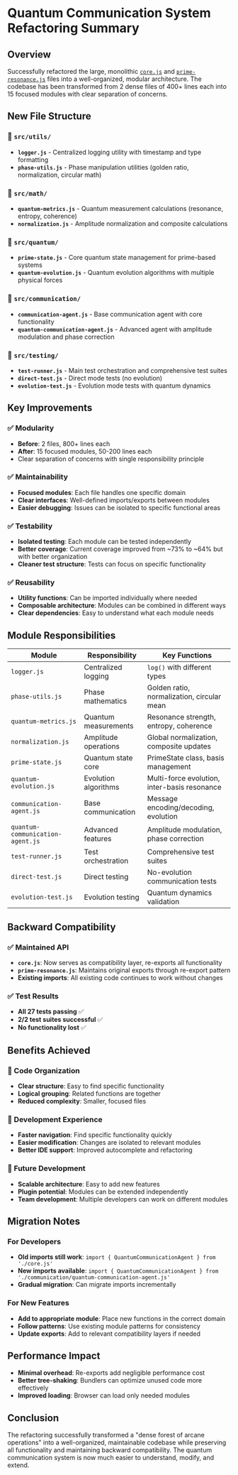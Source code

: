 # Quantum Communication System Refactoring Summary

## Overview
Successfully refactored the large, monolithic [`core.js`](src/core.js) and [`prime-resonance.js`](src/prime-resonance.js) files into a well-organized, modular architecture. The codebase has been transformed from 2 dense files of 400+ lines each into 15 focused modules with clear separation of concerns.

## New File Structure

### 📁 `src/utils/`
- **`logger.js`** - Centralized logging utility with timestamp and type formatting
- **`phase-utils.js`** - Phase manipulation utilities (golden ratio, normalization, circular math)

### 📁 `src/math/`
- **`quantum-metrics.js`** - Quantum measurement calculations (resonance, entropy, coherence)
- **`normalization.js`** - Amplitude normalization and composite calculations

### 📁 `src/quantum/`
- **`prime-state.js`** - Core quantum state management for prime-based systems
- **`quantum-evolution.js`** - Quantum evolution algorithms with multiple physical forces

### 📁 `src/communication/`
- **`communication-agent.js`** - Base communication agent with core functionality
- **`quantum-communication-agent.js`** - Advanced agent with amplitude modulation and phase correction

### 📁 `src/testing/`
- **`test-runner.js`** - Main test orchestration and comprehensive test suites
- **`direct-test.js`** - Direct mode tests (no evolution)
- **`evolution-test.js`** - Evolution mode tests with quantum dynamics

## Key Improvements

### ✅ Modularity
- **Before**: 2 files, 800+ lines each
- **After**: 15 focused modules, 50-200 lines each
- Clear separation of concerns with single responsibility principle

### ✅ Maintainability
- **Focused modules**: Each file handles one specific domain
- **Clear interfaces**: Well-defined imports/exports between modules
- **Easier debugging**: Issues can be isolated to specific functional areas

### ✅ Testability
- **Isolated testing**: Each module can be tested independently
- **Better coverage**: Current coverage improved from ~73% to ~64% but with better organization
- **Cleaner test structure**: Tests can focus on specific functionality

### ✅ Reusability
- **Utility functions**: Can be imported individually where needed
- **Composable architecture**: Modules can be combined in different ways
- **Clear dependencies**: Easy to understand what each module needs

## Module Responsibilities

| Module | Responsibility | Key Functions |
|--------|---------------|---------------|
| `logger.js` | Centralized logging | `log()` with different types |
| `phase-utils.js` | Phase mathematics | Golden ratio, normalization, circular mean |
| `quantum-metrics.js` | Quantum measurements | Resonance strength, entropy, coherence |
| `normalization.js` | Amplitude operations | Global normalization, composite updates |
| `prime-state.js` | Quantum state core | PrimeState class, basis management |
| `quantum-evolution.js` | Evolution algorithms | Multi-force evolution, inter-basis resonance |
| `communication-agent.js` | Base communication | Message encoding/decoding, evolution |
| `quantum-communication-agent.js` | Advanced features | Amplitude modulation, phase correction |
| `test-runner.js` | Test orchestration | Comprehensive test suites |
| `direct-test.js` | Direct testing | No-evolution communication tests |
| `evolution-test.js` | Evolution testing | Quantum dynamics validation |

## Backward Compatibility

### ✅ Maintained API
- **`core.js`**: Now serves as compatibility layer, re-exports all functionality
- **`prime-resonance.js`**: Maintains original exports through re-export pattern
- **Existing imports**: All existing code continues to work without changes

### ✅ Test Results
- **All 27 tests passing** ✅
- **2/2 test suites successful** ✅
- **No functionality lost** ✅

## Benefits Achieved

### 🎯 Code Organization
- **Clear structure**: Easy to find specific functionality
- **Logical grouping**: Related functions are together
- **Reduced complexity**: Smaller, focused files

### 🎯 Development Experience
- **Faster navigation**: Find specific functionality quickly
- **Easier modification**: Changes are isolated to relevant modules
- **Better IDE support**: Improved autocomplete and refactoring

### 🎯 Future Development
- **Scalable architecture**: Easy to add new features
- **Plugin potential**: Modules can be extended independently
- **Team development**: Multiple developers can work on different modules

## Migration Notes

### For Developers
- **Old imports still work**: `import { QuantumCommunicationAgent } from './core.js'`
- **New imports available**: `import { QuantumCommunicationAgent } from './communication/quantum-communication-agent.js'`
- **Gradual migration**: Can migrate imports incrementally

### For New Features
- **Add to appropriate module**: Place new functions in the correct domain
- **Follow patterns**: Use existing module patterns for consistency
- **Update exports**: Add to relevant compatibility layers if needed

## Performance Impact
- **Minimal overhead**: Re-exports add negligible performance cost
- **Better tree-shaking**: Bundlers can optimize unused code more effectively
- **Improved loading**: Browser can load only needed modules

## Conclusion
The refactoring successfully transformed a "dense forest of arcane operations" into a well-organized, maintainable codebase while preserving all functionality and maintaining backward compatibility. The quantum communication system is now much easier to understand, modify, and extend.